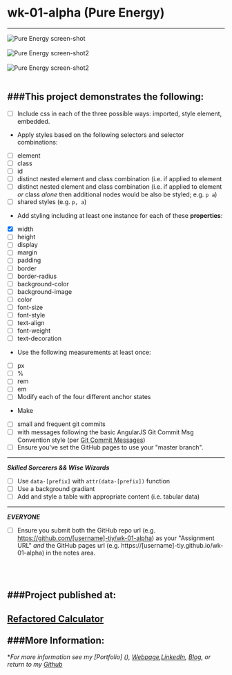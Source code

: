 # wk-01-alpha (Pure Energy)
---

![Pure Energy screen-shot](https://cloud.githubusercontent.com/assets/11747875/20289817/255608aa-aa99-11e6-89d9-95c611e97016.png)
<br/>
<br/>
![Pure Energy screen-shot2](https://cloud.githubusercontent.com/assets/11747875/20289828/41ff0984-aa99-11e6-8f00-1d05e7de04cf.png)
<br/>
<br/>
![Pure Energy screen-shot2](https://cloud.githubusercontent.com/assets/11747875/20289843/5fb8e5da-aa99-11e6-9df1-59494825098d.png)
<br/>
<br/>

###This project demonstrates the following:
---
- [ ] Include css in each of the three possible ways: imported, style element, embedded.
- Apply styles based on the following selectors and selector combinations:
- [ ] element
- [ ] class
- [ ] id
- [ ] distinct nested element and class combination (i.e. if applied to element
- [ ] distinct nested element and class combination (i.e. if applied to element _or_ class _alone_ then additional nodes would be also be styled;  e.g. `p a`)
- [ ] shared styles (e.g. `p, a`)
- Add styling including at least one instance for each of these **properties**:
- [x] width
- [ ] height
- [ ] display
- [ ] margin
- [ ] padding
- [ ] border
- [ ] border-radius
- [ ] background-color
- [ ] background-image
- [ ] color
- [ ] font-size
- [ ] font-style
- [ ] text-align
- [ ] font-weight
- [ ] text-decoration
- Use the following measurements at least once:
- [ ] px
- [ ] %
- [ ] rem
- [ ] em
- [ ] Modify each of the four different anchor states
- Make
- [ ] small and frequent git commits
- [ ] with messages following the basic AngularJS Git Commit Msg Convention style (per [Git Commit Messages](https://karma-runner.github.io/1.0/dev/git-commit-msg.html))
- [ ] Ensure you've set the GitHub pages to use your "master branch".

****

_**Skilled Sorcerers && Wise Wizards**_

- [ ] Use `data-[prefix]` with `attr(data-[prefix])` function
- [ ] Use a background gradiant
- [ ] Add and style a table with appropriate content (i.e. tabular data)

****

_**EVERYONE**_

- [ ] Ensure you submit both the GitHub repo url (e.g. https://github.com/[username]-tiy/wk-01-alpha) as your "Assignment URL" _and_ the GitHub pages url (e.g. https://[username]-tiy.github.io/wk-01-alpha) in the notes area.



<br/>
<br/>


###Project published at: 
---

[Refactored Calculator](https://trrapp12-ironyard.github.io/refactored-calculator/)
<br/>
<br/>
###More Information:
---

\**For more information see my [Portfolio] (), [Webpage](http://web-karma.org),[LinkedIn](https://www.linkedin.com/in/trevor-rapp-042a1037), [Blog](http://web-karma.net), or return to my [Github](https://github.com/trrapp12)*
